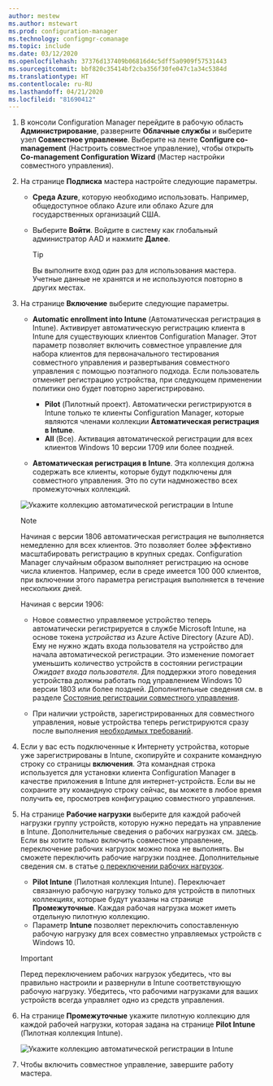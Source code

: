 ```yaml
---
author: mestew
ms.author: mstewart
ms.prod: configuration-manager
ms.technology: configmgr-comanage
ms.topic: include
ms.date: 03/12/2020
ms.openlocfilehash: 37376d137409b06816d4c5dff5a0909f57531443
ms.sourcegitcommit: bbf820c35414bf2cba356f30fe047c1a34c5384d
ms.translationtype: HT
ms.contentlocale: ru-RU
ms.lasthandoff: 04/21/2020
ms.locfileid: "81690412"
---
```

<!--3555750 FKA 1357954 --Don't apply H2/H3 in this include file since they are context driven by article-->
1. В консоли Configuration Manager перейдите в рабочую область **Администрирование**, разверните **Облачные службы** и выберите узел **Совместное управление**. Выберите на ленте **Configure co-management** (Настроить совместное управление), чтобы открыть **Co-management Configuration Wizard** (Мастер настройки совместного управления).

2. На странице **Подписка** мастера настройте следующие параметры.

    - **Среда Azure**, которую необходимо использовать. Например, общедоступное облако Azure или облако Azure для государственных организаций США.<!--4075452-->  

    - Выберите **Войти**. Войдите в систему как глобальный администратор AAD и нажмите **Далее**.  

        > [!TIP]
        > Вы выполните вход один раз для использования мастера. Учетные данные не хранятся и не используются повторно в других местах.

3. На странице **Включение** выберите следующие параметры.

   - **Automatic enrollment into Intune** (Автоматическая регистрация в Intune). Активирует автоматическую регистрацию клиента в Intune для существующих клиентов Configuration Manager. Этот параметр позволяет включить совместное управление для набора клиентов для первоначального тестирования совместного управления и развертывания совместного управления с помощью поэтапного подхода. Если пользователь отменяет регистрацию устройства, при следующем применении политики оно будет повторно зарегистрировано. <!--3330596-->

      - **Pilot** (Пилотный проект). Автоматически регистрируются в Intune только те клиенты Configuration Manager, которые являются членами коллекции **Автоматическая регистрация в Intune**.
      - **All** (Все). Активация автоматической регистрации для всех клиентов Windows 10 версии 1709 или более поздней.

   - **Автоматическая регистрация в Intune**. Эта коллекция должна содержать все клиенты, которые будут подключены для совместного управления. Это по сути надмножество всех промежуточных коллекций.

   ![Укажите коллекцию автоматической регистрации в Intune ](../media/3555750-co-management-onboarding-enablement.png)

      > [!Note]  
      > Начиная с версии 1806 автоматическая регистрация не выполняется немедленно для всех клиентов. Это позволяет более эффективно масштабировать регистрацию в крупных средах. Configuration Manager случайным образом выполняет регистрацию на основе числа клиентов. Например, если в среде имеется 100 000 клиентов, при включении этого параметра регистрация выполняется в течение нескольких дней.<!--1358003-->  
      >
      > Начиная с версии 1906:
      >
      > - Новое совместно управляемое устройство теперь автоматически регистрируется в службе Microsoft Intune, на основе токена *устройства* из Azure Active Directory (Azure AD). Ему не нужно ждать входа пользователя на устройство для начала автоматической регистрации. Это изменение помогает уменьшить количество устройств в состоянии регистрации *Ожидает входа пользователя*.<!-- 4454491 --> Для поддержки этого поведения устройства должны работать под управлением Windows 10 версии 1803 или более поздней. Дополнительные сведения см. в разделе [Состояние регистрации совместного управления](../how-to-monitor.md#co-management-enrollment-status).
      >
      > - При наличии устройств, зарегистрированных для совместного управления, новые устройства теперь регистрируются сразу после выполнения [необходимых требований](../overview.md#prerequisites).<!--4321130-->

4. Если у вас есть подключенные к Интернету устройства, которые уже зарегистрированы в Intune, скопируйте и сохраните командную строку со страницы **включения**. Эта командная строка используется для установки клиента Configuration Manager в качестве приложения в Intune для интернет-устройств. Если вы не сохраните эту командную строку сейчас, вы можете в любое время получить ее, просмотрев конфигурацию совместного управления.

5. На странице **Рабочие нагрузки** выберите для каждой рабочей нагрузки группу устройств, которую нужно передать на управление в Intune. Дополнительные сведения о рабочих нагрузках см. [здесь](../workloads.md). Если вы хотите только включить совместное управление, переключение рабочих нагрузок можно пока не выполнять. Вы сможете переключить рабочие нагрузки позднее. Дополнительные сведения см. в статье [о переключении рабочих нагрузок](../how-to-switch-workloads.md).  

    - **Pilot Intune** (Пилотная коллекция Intune). Переключает связанную рабочую нагрузку только для устройств в пилотных коллекциях, которые будут указаны на странице **Промежуточные**. Каждая рабочая нагрузка может иметь отдельную пилотную коллекцию.
    - Параметр **Intune** позволяет переключить сопоставленную рабочую нагрузку для всех совместно управляемых устройств с Windows 10.  

    > [!Important]
    > Перед переключением рабочих нагрузок убедитесь, что вы правильно настроили и развернули в Intune соответствующую рабочую нагрузку. Убедитесь, что рабочими нагрузками для ваших устройств всегда управляет одно из средств управления.  

6. На странице **Промежуточные** укажите пилотную коллекцию для каждой рабочей нагрузки, которая задана на странице **Pilot Intune** (Пилотная коллекция Intune).

   ![Укажите коллекцию автоматической регистрации в Intune ](../media/3555750-co-management-onboarding-staging.png)

7. Чтобы включить совместное управление, завершите работу мастера.
